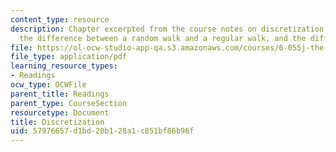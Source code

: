 ```yaml
---
content_type: resource
description: Chapter excerpted from the course notes on discretization, random walks,
  the difference between a random walk and a regular walk, and the diffusion equation.
file: https://ol-ocw-studio-app-qa.s3.amazonaws.com/courses/6-055j-the-art-of-approximation-in-science-and-engineering-spring-2008/57976657d1bd20b128a1c851bf86b96f_may07.pdf
file_type: application/pdf
learning_resource_types:
- Readings
ocw_type: OCWFile
parent_title: Readings
parent_type: CourseSection
resourcetype: Document
title: Discretization
uid: 57976657-d1bd-20b1-28a1-c851bf86b96f
---
```

